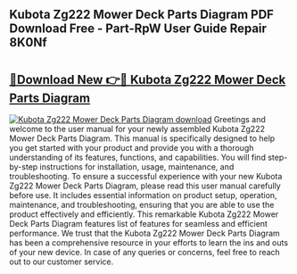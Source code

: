 ## Kubota Zg222 Mower Deck Parts Diagram PDF Download Free - Part-RpW User Guide Repair 8K0Nf

# <h2><a href="http://dflqrnr.blite.top/?on=Kubota+Zg222+Mower+Deck+Parts+Diagram">🔗Download New 👉🔴 Kubota Zg222 Mower Deck Parts Diagram</a></h2>

[![Kubota Zg222 Mower Deck Parts Diagram download](https://i.imgur.com/lujVjoI.png)](http://dflqrnr.blite.top/?on=Kubota+Zg222+Mower+Deck+Parts+Diagram)
Greetings and welcome to the user manual for your newly assembled Kubota Zg222 Mower Deck Parts Diagram. This manual is specifically designed to help you get started with your product and provide you with a thorough understanding of its features, functions, and capabilities. You will find step-by-step instructions for installation, usage, maintenance, and troubleshooting. To ensure a successful experience with your new Kubota Zg222 Mower Deck Parts Diagram, please read this user manual carefully before use. It includes essential information on product setup, operation, maintenance, and troubleshooting, ensuring that you are able to use the product effectively and efficiently. This remarkable Kubota Zg222 Mower Deck Parts Diagram features list of features for seamless and efficient performance. We trust that the Kubota Zg222 Mower Deck Parts Diagram has been a comprehensive resource in your efforts to learn the ins and outs of your new device. In case of any queries or concerns, feel free to reach out to our customer service.
